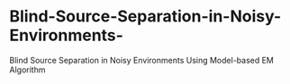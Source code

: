 # Blind-Source-Separation-in-Noisy-Environments-
Blind Source Separation in Noisy Environments Using Model-based EM Algorithm 
